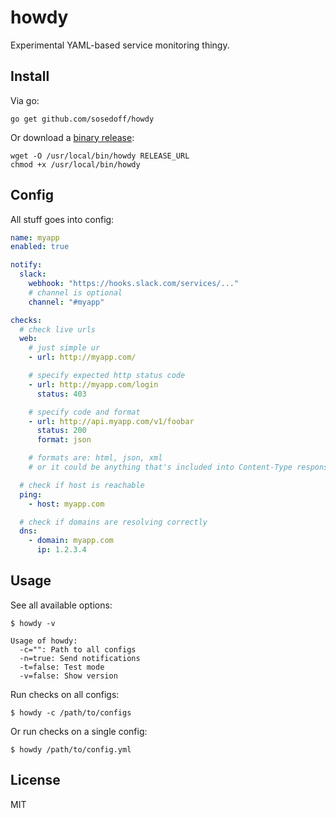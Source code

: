 # howdy

Experimental YAML-based service monitoring thingy.

## Install

Via go:

```
go get github.com/sosedoff/howdy
```

Or download a [binary release](releases):

```
wget -O /usr/local/bin/howdy RELEASE_URL
chmod +x /usr/local/bin/howdy
```

## Config

All stuff goes into config:

```yml
name: myapp
enabled: true

notify:
  slack:
    webhook: "https://hooks.slack.com/services/..."
    # channel is optional
    channel: "#myapp"

checks:
  # check live urls
  web:
    # just simple ur
    - url: http://myapp.com/

    # specify expected http status code
    - url: http://myapp.com/login
      status: 403

    # specify code and format
    - url: http://api.myapp.com/v1/foobar
      status: 200
      format: json

    # formats are: html, json, xml
    # or it could be anything that's included into Content-Type response header

  # check if host is reachable
  ping:
    - host: myapp.com

  # check if domains are resolving correctly
  dns:
    - domain: myapp.com
      ip: 1.2.3.4
```

## Usage

See all available options:

```
$ howdy -v

Usage of howdy:
  -c="": Path to all configs
  -n=true: Send notifications
  -t=false: Test mode
  -v=false: Show version
```

Run checks on all configs:

```
$ howdy -c /path/to/configs
```

Or run checks on a single config:

```
$ howdy /path/to/config.yml
```

## License

MIT
